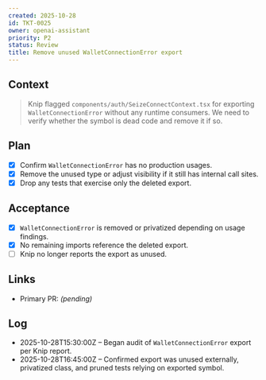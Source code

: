 ```yaml
---
created: 2025-10-28
id: TKT-0025
owner: openai-assistant
priority: P2
status: Review
title: Remove unused WalletConnectionError export
---
```


## Context

> Knip flagged `components/auth/SeizeConnectContext.tsx` for exporting `WalletConnectionError` without any runtime consumers. We need to verify whether the symbol is dead code and remove it if so.

## Plan

- [x] Confirm `WalletConnectionError` has no production usages.
- [x] Remove the unused type or adjust visibility if it still has internal call sites.
- [x] Drop any tests that exercise only the deleted export.

## Acceptance

- [x] `WalletConnectionError` is removed or privatized depending on usage findings.
- [x] No remaining imports reference the deleted export.
- [ ] Knip no longer reports the export as unused.

## Links

- Primary PR: _(pending)_

## Log

- 2025-10-28T15:30:00Z – Began audit of `WalletConnectionError` export per Knip report.
- 2025-10-28T16:45:00Z – Confirmed export was unused externally, privatized class, and pruned tests relying on exported symbol.
